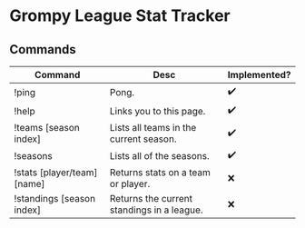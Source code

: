 # Grompy League Stat Tracker

## Commands

| Command | Desc | Implemented? |
|-------- | -----| -----|
|!ping|Pong.| ✔️ |
|!help|Links you to this page.| ✔️ |
|!teams [season index]| Lists all teams in the current season.| ✔️ |
|!seasons| Lists all of the seasons.| ✔️ |
|!stats [player/team] [name]| Returns stats on a team or player.|❌|
|!standings [season index]| Returns the current standings in a league.|❌|
